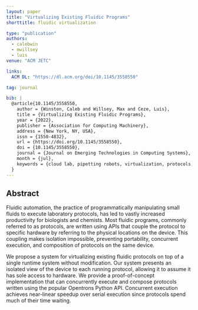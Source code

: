 ```yaml
---
layout: paper
title: "Virtualizing Existing Fluidic Programs"
shorttitle: fluidic virtualization

type: "publication"
authors:
  - calebwin
  - mwillsey
  - luis
venue: "ACM JETC"

links:
  ACM DL: "https://dl.acm.org/doi/10.1145/3558550"

tag: journal

bib: |
  @article{10.1145/3558550,
    author = {Winston, Caleb and Willsey, Max and Ceze, Luis},
    title = {Virtualizing Existing Fluidic Programs},
    year = {2022},
    publisher = {Association for Computing Machinery},
    address = {New York, NY, USA},
    issn = {1550-4832},
    url = {https://doi.org/10.1145/3558550},
    doi = {10.1145/3558550},
    journal = {Journal on Emerging Technologies in Computing Systems},
    month = {jul},
    keywords = {cloud lab, pipetting robots, virtualization, protocols, fluidics, biofoundry}
  }
---
```


## Abstract

Fluidic automation, the practice of programmatically manipulating small fluids
to execute laboratory protocols, has led to vastly increased productivity for
biologists and chemists. Most fluidic programs, commonly referred to as
protocols, are written using APIs that couple the protocol to specific hardware
by referring to the physical locations on the device. This coupling makes
isolation impossible, preventing portability, concurrent execution, and
composition of protocols on the same device.

We propose a system for virtualizing existing fluidic protocols on top of a
single runtime system without modification. Our system presents an isolated view
of the device to each running protocol, allowing it to assume it has sole access
to hardware. We provide a proof-of-concept implementation that can concurrently
execute and compose protocols written using the popular Opentrons Python API.
Concurrent execution achieves near-linear speedup over serial execution since
protocols spend much of their time waiting.
